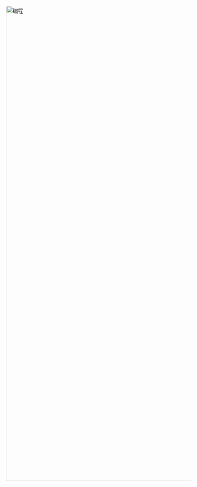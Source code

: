 <img width="1407" height="1290" alt="编程" src="https://github.com/user-attachments/assets/f435d167-aaa8-41c7-9bed-addf8e28c7f4" />
